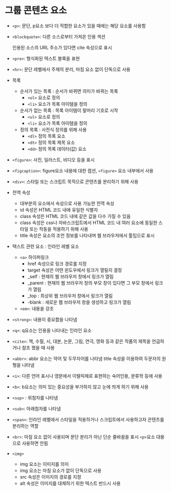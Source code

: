 # 그룹 콘텐츠 요소

- `<p>`: 문단, p요소 보다 더 적합한 요소가 있을 때에는 해당 요소를 사용함

- `<blockquote>`: 다른 소스로부터 가져온 인용 섹션

  인용된 소스의 URL 주소가 있다면 cite 속성으로 표시

- `<pre>`: 형식화된 텍스트 블록을 표현
- `<hr>`: 문단 레벨에서 주제의 분리, 마침 요소 없이 단독으로 사용
- 목록
  - 순서가 있는 목록 : 순서가 바뀌면 의미가 바뀌는 목록
    - `<ol>` 요소로 정의
    - `<li>` 요소가 목록 아이템을 정의
  - 순서가 없는 목록 : 목록 아이템이 말머리 기호로 시작
    - `<ul>` 요소로 정의
    - `<li>` 요소가 목록 아이템을 정의
  - 정의 목록 : 사전식 정의를 위해 사용
    - `<dl>` 정의 목록 요소
    - `<dt>` 정의 목록 제목 요소
    - `<dd>` 정의 목록 데이터(값) 요소
- `<figure>`: 사진, 일러스트, 비디오 등을 표시
- `<figcaption>`: figure요소 내용에 대한 캡션, `<figure>` 요소 내부에서 사용
- `<div>`: 스타일 또는 스크립트 목적으로 콘텐츠를 분리하기 위해 사용
- 전역 속성
  - 대부분의 요소에서 속성으로 사용 가능한 전역 속성
  - id 속성은 HTML 코드 내에 유일한 식별자
  - class 속성은 HTML 코드 내에 같은 값을 다수 가질 수 있음
  - class 속성은 css나 자바스크립트에서 HTML 코드 내 여러 요소에 동일한 스타일 또는 작동을 적용하기 위해 사용
  - title 속성은 요소의 조언 정보를 나타내며 웹 브라우저에서 툴팁으로 표시
- 텍스트 관련 요소 : 인라인 레벨 요소
  - `<a>` 하이퍼링크
    - href 속성으로 링크 경로를 지정
    - target 속성은 어떤 윈도우에서 링크가 열릴지 결정
    - _self : 현재의 웹 브라우저 창에서 링크가 열림
    - _parent : 현재의 웹 브라우저 창의 부모 창이 있다면 그 부모 창에서 링크가 열림
    - _top : 최상위 웹 브라우저 창에서 링크가 열림
    - -blank : 새로운 웹 브라우저 창을 생성하고 링크가 열림
  - `<em>`: 내용을 강조
- `<strong>`: 내용이 중요함을 나타냄
- `<q>`: q요소는 인용을 나타내는 인라인 요소
- `<cite>`: 책, 수필, 시, 대본, 논문, 그림, 연극, 영화 등과 같은 작품의 제목을 언급하거나 참조 했을 때 사용
- `<abbr>`: abbr 요소는 약어 및 두무자어를 나타냄
  title 속성을 이용하여 두문자의 원형을 나타냄
- `<i>`: 다른 언어 표시나 영문에서 이텔릭체로 표현하는 숙어인용, 분류학 등에 사용
- `<b>`: b요소는 의미 있는 중요성을 부가하지 않고 눈에 띄게 하기 위해 사용
- `<sup>` : 위첨자를 나타냄
- `<sub>`: 아래첨자를 나타냄
- `<span>`: 인라인 레벨에서 스타일을 적용하거나 스크립트에서 사용하고자 콘텐츠를 분리하는 역할
- `<br>`: 마침 요소 없이 사용되며 문단 분리가 아닌 단순 줄바꿈을 표시
  `<p>`요소 대용으로 사용하면 안됨
- `<img>`
  - img 요소는 이미지를 의미
  - img 요소는 마침 요소가 없이 단독으로 사용
  - src 속성은 이미지의 경로를 지정
  - alt 속성은 이미지를 대체하기 위한 텍스트 반드시 사용